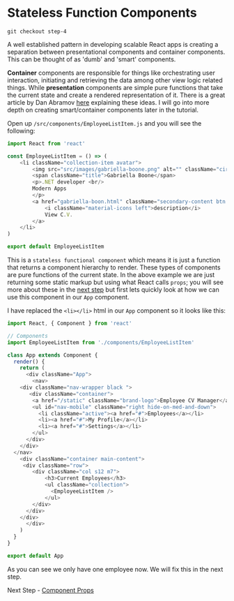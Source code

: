 # Stateless Function Components

```
git checkout step-4
```

A well established pattern in developing scalable React apps is creating a separation between presentational components and container components. This can be 
thought of as 'dumb' and 'smart' components.

**Container** components are responsible for things like orchestrating user interaction, initiating and retrieving the data among other view logic related things. 
While **presentation** components are simple pure functions that take the current state and create a rendered representation of it.
There is a great article by Dan Abramov [here](https://medium.com/@dan_abramov/smart-and-dumb-components-7ca2f9a7c7d0#.vmpzp1loa) explaining these ideas. I will go into more depth on creating smart/container components later in the tutorial.

Open up `/src/components/EmployeeListItem.js` and you will see the following:

``` javascript
import React from 'react'

const EmployeeListItem = () => (
    <li className="collection-item avatar">
        <img src="src/images/gabriella-boone.png" alt="" className="circle" />
        <span className="title">Gabriella Boone</span>
        <p>.NET developer <br/>
        Modern Apps
        </p>
        <a href="gabriella-boon.html" className="secondary-content btn black">
            <i className="material-icons left">description</i>
            View C.V.
        </a>
    </li>
)

export default EmployeeListItem
```

This is a `stateless functional component` which means it is just a function that returns a component hierarchy to render.
These types of components are pure functions of the current state. In the above example we are just returning some static
markup but using what React calls `props`; you will see more about these in the [next step]() but first lets quickly 
look at how we can use this component in our `App` component.


I have replaced the `<li></li>` html in our `App` component so it looks like this:

``` javascript
import React, { Component } from 'react'

// Components
import EmployeeListItem from './components/EmployeeListItem'

class App extends Component {
  render() {
    return (
      <div className="App">
        <nav>
    <div className="nav-wrapper black ">
       <div className="container">
        <a href="/static" className="brand-logo">Employee CV Manager</a>
        <ul id="nav-mobile" className="right hide-on-med-and-down">
          <li className="active"><a href="#">Employees</a></li>
          <li><a href="#">My Profile</a></li>
          <li><a href="#">Settings</a></li>
        </ul>
      </div>
    </div>
  </nav>
    <div className="container main-content">      
     <div className="row">
        <div className="col s12 m7">
            <h3>Current Employees</h3>
            <ul className="collection">
              <EmployeeListItem />
            </ul>
        </div>
      </div>
    </div>
      </div>
    )
  }
}

export default App
```

As you can see we only have one employee now. We will fix this in the next step.

Next Step - [Component Props](05-Component-Props.md)
